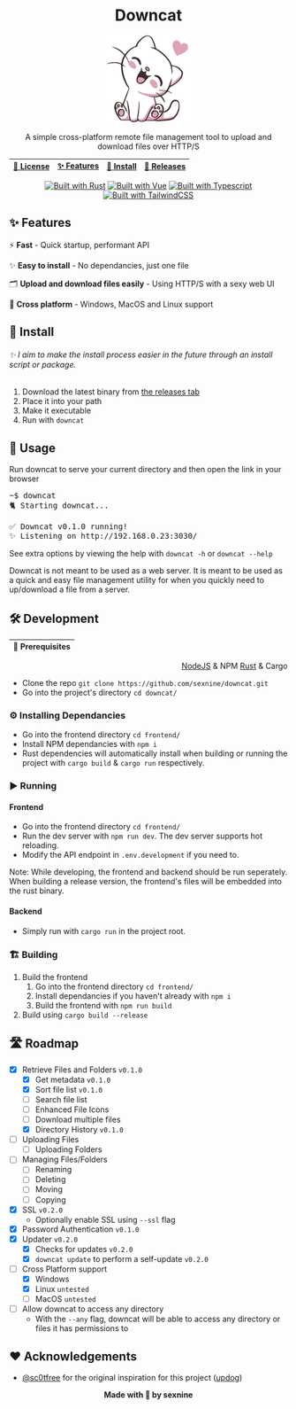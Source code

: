 <div align="center">

# Downcat

![](assets/downcat-sm.png)

A simple cross-platform remote file management tool to upload and download files over HTTP/S

[📜 License](LICENSE.md)  |  [✨ Features](#-features) | [🎉 Install](#-install) | [🎁 Releases](https://github.com/sexnine/downcat/releases)
-- | -- | -- | -- 

[![Built with Rust](https://img.shields.io/badge/-Rust-ea4800?style=for-the-badge&logo=rust&logoColor=white)](https://www.rust-lang.org/)
[![Built with Vue](https://img.shields.io/badge/-Vue-42b883?style=for-the-badge&logo=vue.js&logoColor=white)](https://vuejs.org/)
[![Built with Typescript](https://img.shields.io/badge/-Typescript-2f74c0?style=for-the-badge&logo=typescript&logoColor=white)](https://www.typescriptlang.org/)
[![Built with TailwindCSS](https://img.shields.io/badge/-Tailwind-38bdf8?style=for-the-badge&logo=tailwindcss&logoColor=white)](https://tailwindcss.com/)

</div>


## ✨ Features
⚡ **Fast** - Quick startup, performant API

✨ **Easy to install** - No dependancies, just one file

🗂 **Upload and download files easily** - Using HTTP/S with a sexy web UI

🌈 **Cross platform** - Windows, MacOS and Linux support

## 🎉 Install

###### ✨ I aim to make the install process easier in the future through an install script or package.

1. Download the latest binary from [the releases tab](https://github.com/sexnine/downcat/releases)
2. Place it into your path
3. Make it executable
4. Run with `downcat`

## 🤔 Usage

Run downcat to serve your current directory and then open the link in your browser

<pre><samp>~$ <kbd>downcat</kbd>
🐈 Starting downcat...

✅ Downcat v0.1.0 running!
✨ Listening on http://192.168.0.23:3030/
</samp></pre>

See extra options by viewing the help with `downcat -h` or `downcat --help`

Downcat is not meant to be used as a web server.  It is meant to be used as a quick and easy file management utility for when you quickly need to up/download a file from a server.

## 🛠 Development

<div align="right">

📜 **Prerequisites** |
 -- |
[NodeJS](https://nodejs.org/) & NPM
[Rust](https://www.rust-lang.org/tools/install) & Cargo

</div>

- Clone the repo `git clone https://github.com/sexnine/downcat.git`
- Go into the project's directory `cd downcat/`
  
### ⚙ Installing Dependancies
- Go into the frontend directory `cd frontend/`
- Install NPM dependancies with `npm i`
- Rust dependencies will automatically install when building or running the project with `cargo build` & `cargo run` respectively.

### ▶ Running

#### Frontend
- Go into the frontend directory `cd frontend/`
- Run the dev server with `npm run dev`.  The dev server supports hot reloading.
- Modify the API endpoint in `.env.development` if you need to.

Note: While developing, the frontend and backend should be run seperately.  When building a release version, the frontend's files will be embedded into the rust binary.

#### Backend
- Simply run with `cargo run` in the project root.

### 🏗 Building
1. Build the frontend
   1. Go into the frontend directory `cd frontend/`
   2. Install dependancies if you haven't already with `npm i`
   3. Build the frontend with `npm run build`
2. Build using `cargo build --release`

## 🛣 Roadmap
- [x] Retrieve Files and Folders `v0.1.0`
  - [x] Get metadata `v0.1.0`
  - [x] Sort file list `v0.1.0`
  - [ ] Search file list
  - [ ] Enhanced File Icons
  - [ ] Download multiple files
  - [x] Directory History `v0.1.0`
- [ ] Uploading Files
  - [ ] Uploading Folders
- [ ] Managing Files/Folders
  - [ ] Renaming
  - [ ] Deleting
  - [ ] Moving
  - [ ] Copying
- [x] SSL `v0.2.0`
  - Optionally enable SSL using `--ssl` flag
- [x] Password Authentication `v0.1.0`
- [x] Updater `v0.2.0`
  - [x] Checks for updates `v0.2.0`
  - [x] `downcat update` to perform a self-update `v0.2.0`
- [ ] Cross Platform support
  - [x] Windows
  - [x] Linux `untested`
  - [ ] MacOS `untested`
- [ ] Allow downcat to access any directory
  - With the `--any` flag, downcat will be able to access any directory or files it has permissions to

## ❤ Acknowledgements
- [@sc0tfree](https://github.com/sc0tfree) for the original inspiration for this project ([updog](https://github.com/sc0tfree/updog))

<div align="center">

  **Made with 💖 by sexnine**

</div>
